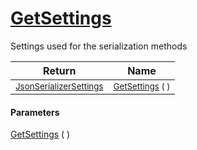 # [GetSettings](./SerializationHelper-100664070.md)

Settings used for the serialization methods

| Return | Name | 
| --- | --- | 
| <sub>[JsonSerializerSettings](./SerializationHelper-100664070.md)</sub>| <sub>[GetSettings](./SerializationHelper-100664070.md) (  )</sub>| <br>


#### Parameters
[GetSettings](./SerializationHelper-100664070.md) (  )